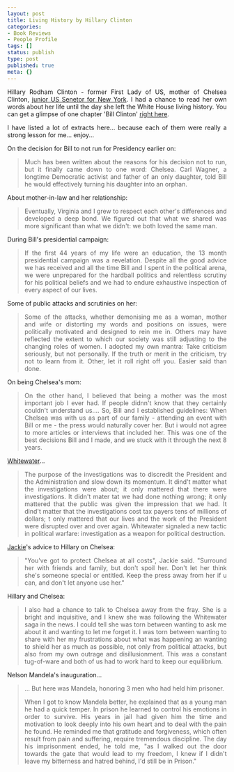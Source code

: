 ```yaml
---
layout: post
title: Living History by Hillary Clinton
categories:
- Book Reviews
- People Profile
tags: []
status: publish
type: post
published: true
meta: {}
---
```

<p align="justify">Hillary Rodham Clinton - former First Lady of US, mother of Chelsea Clinton, <a href="http://en.wikipedia.org/wiki/Hillary_Rodham_Clinton">junior US Senetor for New York</a>. I had a chance to read her own words about her life until the day she left the White House living history. You can get a glimpse of one chapter 'Bill Clinton' <a href="http://www.thinkingpeace.com/Lib/lib103.html">right here</a>.</p>
<p align="justify">I have listed a lot of extracts here... because each of them were really a strong lesson for me... enjoy...</p>
<p align="justify"><!--morethe extracts...--></p>
<p align="justify">On the decision for Bill to not run for Presidency earlier on:</p>

<blockquote>
<p align="justify">Much has been written about the reasons for his decision not to run, but it finally came down to one word: Chelsea. Carl Wagner, a longtime Democratic activist and father of an only daughter, told Bill he would effectively turning his daughter into an orphan.</p>
</blockquote>
<p align="justify">About mother-in-law and her relationship:</p>

<blockquote>
<p align="justify">Eventually, Virginia and I grew to respect each other's differences and developed a deep bond. We figured out that what we shared was more significant than what we didn't: we both loved the same man.</p>
</blockquote>
<p align="justify">During Bill's presidential campaign:</p>

<blockquote>
<p align="justify">If the first 44 years of my life were an education, the 13 month presidential campaign was a revelation. Despite all the good advice we has received and all the time Bill and I spent in the political arena, we were unprepared for the hardball politics and relentless scrutiny for his political beliefs and we had to endure exhaustive inspection of every aspect of our lives.</p>
</blockquote>
<p align="justify">Some of public attacks and scrutinies on her:</p>

<blockquote>
<p align="justify">Some of the attacks, whether demonising me as a woman, mother and wife or distorting my words and positions on issues, were politically motivated and designed to rein me in. Others may have reflected the extent to which our society was still adjusting to the changing roles of women. I adopted my own mantra: Take criticism seriously, but not personally. If the truth or merit in the criticism, try not to learn from it. Other, let it roll right off you. Easier said than done.</p>
</blockquote>
<p align="justify">On being Chelsea's mom:</p>

<blockquote>
<p align="justify">On the other hand, I believed that being a mother was the most important job I ever had. If people didnn't know that they certainly couldn't understand us.... So, Bill and I established guidelines: When Chelsea was with us as part of our family - attending an event with Bill or me - the press would naturally cover her. But i would not agree to more articles or interviews that included her. This was one of the best decisions Bill and I made, and we stuck with it through the next 8 years.</p>
</blockquote>
<p align="justify"><a href="http://en.wikipedia.org/wiki/Whitewater_scandal">Whitewater</a>...</p>

<blockquote>
<p align="justify">The purpose of the investigations was to discredit the President and the Administration and slow down its momentum. It dind't matter what the investigations were about; it only mattered that there were investigations. It didn't mater tat we had done nothing wrong; it only mattered that the public was given the impression that we had. It dind't matter that the investigations cost tax payers tens of millions of dollars; t only mattered that our lives and the work of the President were disrupted over and over again. Whitewater signaled a new tactic in political warfare: investigation as a weapon for political destruction.</p>
</blockquote>
<p align="justify"><a href="http://en.wikipedia.org/wiki/Jacqueline_Kennedy_Onassis">Jackie</a>'s advice to Hillary on Chelsea:</p>

<blockquote>
<p align="justify">"You've got to protect Chelsea at all costs", Jackie said. "Surround her with friends and family, but don't spoil her. Don't let her think she's someone special or entitled. Keep the press away from her if u can, and don't let anyone use her."</p>
</blockquote>
<p align="justify">Hillary and Chelsea:</p>

<blockquote>
<p align="justify">I also had a chance to talk to Chelsea away from the fray. She is a bright and inquisitive, and I knew she was following the Whitewater saga in the news. I could tell she was torn between wanting to ask me about it and wanting to let me forget it. I was torn between wanting to share with her my frustrations about what was happening an wanting to shield her as much as possible, not only from political attacks, but also from my own outrage and disillusionment. This was a constant tug-of-ware and both of us had to work hard to keep our equilibrium.</p>
</blockquote>
<p align="justify">Nelson Mandela's inauguration...</p>

<blockquote>
<p align="justify">... But here was Mandela, honoring 3 men who had held him prisoner.</p>
<p align="justify">When I got to know Mandela better, he explained that as a young man he had a quick temper. In prison he learned to control his emotions in order to survive. His years in jail had given him the time and motivation to look deeply into his own heart and to deal with the pain he found. He reminded me that gratitude and forgiveness, which often result from pain and suffering, require tremendous discipline. The day his imprisonment ended, he told me, "as I walked out the door towards the gate that would lead to my freedom, I knew if I didn't leave my bitterness and hatred behind, I'd still be in Prison."</p>
</blockquote>
